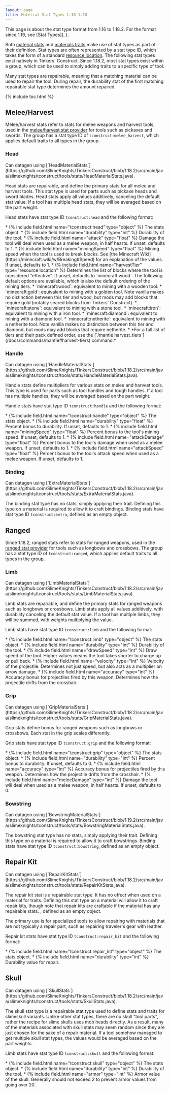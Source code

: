 ```yaml
---
layout: page
title: Material Stat Types 1.16-1.18
---
```

<div class="hatnote" markdown=1>
This page is about the stat type format from 1.16 to 1.18.2. For the format since 1.19, see [Stat Types](..).
</div>

Both [material stats](../materials#stats) and [materials traits](../materials#traits) make use of stat types as part of their definition. Stat types are often represented by a stat type ID, which takes the form of a standard [resource location](../../basic-types#resource-location). The following stat types exist natively in Tinkers' Construct. Since 1.18.2, most stat types exist within a group, which can be used to simply adding traits to a specific type of tool.

Many stat types are repairable, meaning that a matching material can be used to repair the tool. During repair, the durability stat of the first matching repairable stat type determines the amount repaired.

{% include toc.html %}

## Melee/Harvest

Melee/harvest stats refer to stats for melee weapons and harvest tools, used in the [melee/harvest stat provider](https://github.com/SlimeKnights/TinkersConstruct/blob/1.18.2/src/main/java/slimeknights/tconstruct/library/tools/definition/ToolStatProviders.java#L46) for tools such as pickaxes and swords. The group has a stat type ID of `tconstruct:melee_harvest`, which applies default traits to all types in the group.

### Head
<div class="hatnote" markdown=1>
Can datagen using [`HeadMaterialStats`](https://github.com/SlimeKnights/TinkersConstruct/blob/1.18.2/src/main/java/slimeknights/tconstruct/tools/stats/HeadMaterialStats.java).
</div>

Head stats are repairable, and define the primary stats for all melee and harvest tools. This stat type is used for parts such as pickaxe heads and sword blades. Head stats apply all values additively, canceling the default stat value. If a tool has multiple head stats, they will be averaged based on the part weight.

Head stats have stat type ID `tconstruct:head` and the following format:

<div class="treeview" markdown=1>
* {% include field.html name="tconstruct:head" type="object" %} The stats object.
    * {% include field.html name="durability" type="int" %} Durability of the tool. 
    * {% include field.html name="attack" type="float" %} Damage the tool will deal when used as a melee weapon, in half hearts. If unset, defaults to 1.
    * {% include field.html name="miningSpeed" type="float" %} Mining speed when the tool is used to break blocks. See [the Minecraft Wiki](https://minecraft.wiki/w/Breaking#Speed) for an explanation of the values. If unset, defaults to 1.
    * {% include field.html name="harvestTier" type="resource location" %} Determines the list of blocks where the tool is considered "effective". If unset, defaults to `minecraft:wood`. The following default options are available, which is also the default ordering of the mining tiers.
        * `minecraft:wood`: equivalent to mining with a wooden tool.
        * `minecraft:gold`: equivalent to mining with a golden tool. Note vanilla makes no distinction between this tier and wood, but mods may add blocks that require gold (notably seared blocks from Tinkers' Construct).
        * `minecraft:stone`: equivalent to mining with a stone tool.
        * `minecraft:iron`: equivalent to mining with a iron tool.
        * `minecraft:diamond`: equivalent to mining with a diamond tool.
        * `minecraft:netherite`: equivalent to mining with a netherite tool. Note vanilla makes no distinction between this tier and diamond, but mods may add blocks that require netherite.
        * *For a full list of tiers and their pack defined order, use the [`/mantle harvest_tiers`](/docs/commands/mantle#harvest-tiers) command.*
</div>

### Handle
<div class="hatnote" markdown=1>
Can datagen using [`HandleMaterialStats`](https://github.com/SlimeKnights/TinkersConstruct/blob/1.18.2/src/main/java/slimeknights/tconstruct/tools/stats/HandleMaterialStats.java).
</div>

Handle stats define multipliers for various stats on melee and harvest tools. This type is used for parts such as tool handles and tough handles. If a tool has multiple handles, they will be averaged based on the part weight.

Handle stats have stat type ID `tconstruct:handle` and the following format:

<div class="treeview" markdown=1>
* {% include field.html name="tconstruct:handle" type="object" %} The stats object.
    * {% include field.html name="durability" type="float" %} Percent bonus to durability. If unset, defaults to 1. 
    * {% include field.html name="miningSpeed" type="float" %} Percent bonus to the tool's mining speed. If unset, defaults to 1. 
    * {% include field.html name="attackDamage" type="float" %} Percent bonus to the tool's damage when used as a melee weapon. If unset, defaults to 1. 
    * {% include field.html name="attackSpeed" type="float" %} Percent bonus to the tool's attack speed when used as a melee weapon. If unset, defaults to 1. 
</div>

### Binding
<div class="hatnote" markdown=1>
Can datagen using [`ExtraMaterialStats`](https://github.com/SlimeKnights/TinkersConstruct/blob/1.18.2/src/main/java/slimeknights/tconstruct/tools/stats/ExtraMaterialStats.java).
</div>

The binding stat type has no stats, simply applying their trait. Defining this type on a material is required to allow it to craft bindings. Binding stats have stat type ID `tconstruct:extra`, defined as an empty object.

## Ranged

Since 1.18.2, ranged stats refer to stats for ranged weapons, used in the [ranged stat provider](https://github.com/SlimeKnights/TinkersConstruct/blob/1.18.2/src/main/java/slimeknights/tconstruct/library/tools/definition/ToolStatProviders.java#L66) for tools such as longbows and crossbows. The group has a stat type ID of `tconstruct:ranged`, which applies default traits to all types in the group.

### Limb
<div class="hatnote" markdown=1>
Can datagen using [`LimbMaterialStats`](https://github.com/SlimeKnights/TinkersConstruct/blob/1.18.2/src/main/java/slimeknights/tconstruct/tools/stats/LimbMaterialStats.java).
</div>

Limb stats are repariable, and define the primary stats for ranged weapons such as longbows or crossbows. Limb stats apply all values additively, with durability canceling the default stat value. If a tool has multiple limbs, they will be summed, with weights multiplying the value.

Limb stats have stat type ID `tconstruct:limb` and the following format:

<div class="treeview" markdown=1>
* {% include field.html name="tconstruct:limb" type="object" %} The stats object.
    * {% include field.html name="durability" type="int" %} Durability of the tool. 
    * {% include field.html name="drawSpeed" type="int" %} Draw speed of the tool. Higher values means the tool takes shorter to charge up or pull back.
    * {% include field.html name="velocity" type="int" %} Velocity of the projectile. Determines not just speed, but also acts as a multiplier on arrow damage.
    * {% include field.html name="accuracy" type="int" %} Accuracy bonus for projectiles fired by this weapon. Determines how the projectile drifts from the crosshair.
</div>

### Grip
<div class="hatnote" markdown=1>
Can datagen using [`GripMaterialStats`](https://github.com/SlimeKnights/TinkersConstruct/blob/1.18.2/src/main/java/slimeknights/tconstruct/tools/stats/GripMaterialStats.java).
</div>

Grip stats define bonus for ranged weapons such as longbows or crossbows. Each stat in the grip scales differently.

Grip stats have stat type ID `tconstruct:grip` and the following format:

<div class="treeview" markdown=1>
* {% include field.html name="tconstruct:grip" type="object" %} The stats object.
    * {% include field.html name="durability" type="int" %} Percent bonus to durability. If unset, defaults to 0.
    * {% include field.html name="accuracy" type="int" %} Accuracy bonus for projectiles fired by this weapon. Determines how the projectile drifts from the crosshair.
    * {% include field.html name="meleeDamage" type="int" %} Damage the tool will deal when used as a melee weapon, in half hearts. If unset, defaults to 0.
</div>

### Bowstring
<div class="hatnote" markdown=1>
Can datagen using [`BowstringMaterialStats`](https://github.com/SlimeKnights/TinkersConstruct/blob/1.19.2/src/main/java/slimeknights/tconstruct/tools/stats/BowstringMaterialStats.java).
</div>

The bowstring stat type has no stats, simply applying their trait. Defining this type on a material is required to allow it to craft bowstrings. Binding stats have stat type ID `tconstruct:bowstring`, defined as an empty object.

## Repair Kit
<div class="hatnote" markdown=1>
Can datagen using [`RepairKitStats`](https://github.com/SlimeKnights/TinkersConstruct/blob/1.18.2/src/main/java/slimeknights/tconstruct/tools/stats/RepairKitStats.java).
</div>

The repair kit stat is a repairable stat type. It has no effect when used on a material for traits. Defining this stat type on a material will allow it to craft repair kits, though note that repair kits are craftable if the material has any repairable stats. , defined as an empty object.

The primary use is for specialized tools to allow repairing with materials that are not typically a repair part, such as repairing traveler's gear with leather.

Repair kit stats have stat type ID `tconstruct:repair_kit` and the following format:

<div class="treeview" markdown=1>
* {% include field.html name="tconstruct:repair_kit" type="object" %} The stats object.
    * {% include field.html name="durability" type="int" %} Durability value for repair. 
</div>

## Skull
<div class="hatnote" markdown=1>
Can datagen using [`SkullStats`](https://github.com/SlimeKnights/TinkersConstruct/blob/1.18.2/src/main/java/slimeknights/tconstruct/tools/stats/SkullStats.java).
</div>

The skull stat type is a repairable stat type used to define stats and traits for slimeskull variants. Unlike other stat types, there are no skull "tool parts", rather the recipe for slime skulls uses mob heads directly. As a result, many of the materials associated with skull stats may seem random since they are just chosen for the sake of a repair material. If a tool somehow managed to get multiple skull stat types, the values would be averaged based on the part weights.

Limb stats have stat type ID `tconstruct:skull` and the following format:

<div class="treeview" markdown=1>
* {% include field.html name="tconstruct:skull" type="object" %} The stats object.
    * {% include field.html name="durability" type="int" %} Durability of the tool. 
    * {% include field.html name="armor" type="int" %} Armor value of the skull. Generally should not exceed 2 to prevent armor values from going over 20.
</div>